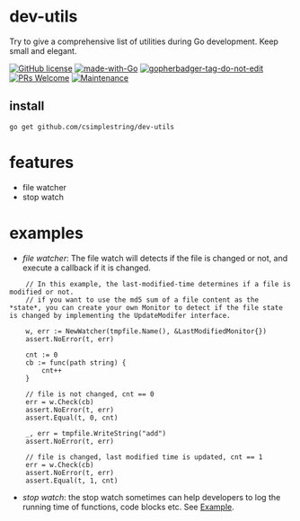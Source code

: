 # dev-utils
Try to give a comprehensive list of utilities during Go development. Keep small and elegant. 

[![GitHub license](https://img.shields.io/github/license/csimplestring/dev-utils)](https://github.com/csimplestring/dev-utils/blob/main/LICENSE) [![made-with-Go](https://img.shields.io/badge/Made%20with-Go-1f425f.svg)](http://golang.org) <a href='https://github.com/jpoles1/gopherbadger' target='_blank'>![gopherbadger-tag-do-not-edit](https://img.shields.io/badge/Go%20Coverage-80%25-brightgreen.svg?longCache=true&style=flat)</a> [![PRs Welcome](https://img.shields.io/badge/PRs-welcome-brightgreen.svg?style=flat-square)](http://makeapullrequest.com) [![Maintenance](https://img.shields.io/badge/Maintained%3F-yes-green.svg)](https://GitHub.com/Naereen/StrapDown.js/graphs/commit-activity)


## install
```
go get github.com/csimplestring/dev-utils
```

# features
- file watcher
- stop watch

# examples
- *file watcher*: The file watch will detects if the file is changed or not, and execute a callback if it is changed. 
```
    // In this example, the last-modified-time determines if a file is modified or not.
    // if you want to use the md5 sum of a file content as the *state*, you can create your own Monitor to detect if the file state is changed by implementing the UpdateModifer interface.

    w, err := NewWatcher(tmpfile.Name(), &LastModifiedMonitor{})
	assert.NoError(t, err)

	cnt := 0
	cb := func(path string) {
		cnt++
	}

    // file is not changed, cnt == 0
	err = w.Check(cb)
	assert.NoError(t, err)
	assert.Equal(t, 0, cnt)

	_, err = tmpfile.WriteString("add")
	assert.NoError(t, err)

    // file is changed, last modified time is updated, cnt == 1
	err = w.Check(cb)
	assert.NoError(t, err)
	assert.Equal(t, 1, cnt)

``` 
- *stop watch*: the stop watch sometimes can help developers to log the running time of functions, code blocks etc. See [Example](https://github.com/csimplestring/dev-utils/blob/main/pkg/debug/stopwatch_test.go).

